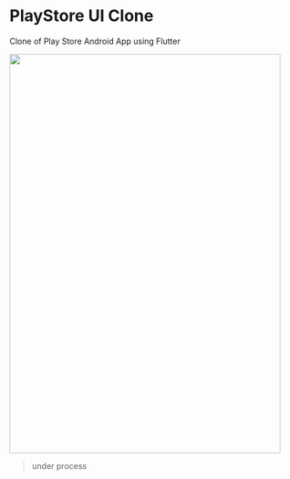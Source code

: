 # PlayStore UI Clone

Clone of Play Store Android App using Flutter

<img src="https://i.ibb.co/1TTpPzg/Screenshot-20201106-214238.png" width="475" height="700"/>

> under process
